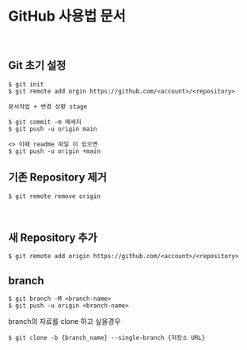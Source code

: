 # GitHub 사용법 문서

<br>

## Git 초기 설정

```
$ git init
$ git remote add orgin https://github.com/<account>/<repository>

문서작업 + 변경 상황 stage

$ git commit -m 메세지
$ git push -u origin main

<> 이때 readme 파일 이 있으면
$ git push -u origin +main

```

## 기존 Repository 제거

```
$ git remote remove origin
```

 <br>

## 새 Repository 추가

```
$ git remote add origin https://github.com/<account>/<repository>
```

## branch 

```
$ git branch -M <branch-name>
$ git push -u origin <branch-name>
```

branch의 자료를 clone 하고 싶을경우
```
$ git clone -b {branch_name} --single-branch {저장소 URL}
```
